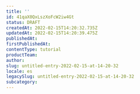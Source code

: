 ```yaml
---
title: ''
id: 41qaX0QxLszXoFcW2iw4Gt
status: DRAFT
createdAt: 2022-02-15T14:20:32.735Z
updatedAt: 2022-02-15T14:20:39.475Z
publishedAt: 
firstPublishedAt: 
contentType: tutorial
productTeam: 
author: 
slug: untitled-entry-2022-02-15-at-14-20-32
locale: es
legacySlug: untitled-entry-2022-02-15-at-14-20-32
subcategory: 
---
```



